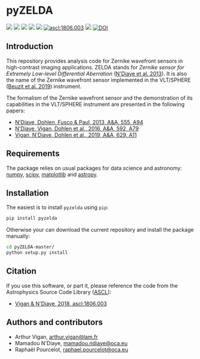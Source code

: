 pyZELDA
=======

<img src="https://img.shields.io/badge/Python->3.5-yellow.svg?style=flat"> [<img src="https://img.shields.io/pypi/v/pyzelda.svg?color=<brightgreen>">](https://pypi.org/project/pyzelda/) [<img src="https://img.shields.io/github/v/release/avigan/pyZELDA?color=red">](https://github.com/avigan/SPHERE/releases/tag/v1.2) [<img src="https://img.shields.io/github/release-date/avigan/pyZELDA">](https://github.com/avigan/pyZELDA/releases/tag/v1.2) [<img src="https://img.shields.io/github/license/avigan/pyZELDA?color=blue">](https://github.com/avigan/pyZELDA/blob/master/LICENSE) [<img src="https://img.shields.io/badge/ascl-1806.003-blue.svg?colorB=262255" alt="ascl:1806.003" />](https://ascl.net/1806.003) [<img src="https://img.shields.io/badge/ADS%20reference-Vigan%20(2018)-blueviolet">](https://ui.adsabs.harvard.edu/abs/2018ascl.soft06003V/abstract) [![DOI](https://zenodo.org/badge/DOI/10.5281/zenodo.6564082.svg)](https://doi.org/10.5281/zenodo.6564082)


Introduction
------------

This repository provides analysis code for Zernike wavefront sensors in high-contrast imaging applications. ZELDA stands for *Zernike sensor for Extremely Low-level Differential Aberration* ([N'Diaye et al. 2013](https://ui.adsabs.harvard.edu/#abs/2013A&A...555A..94N/abstract)). It is also the name of the Zernike wavefront sensor implemented in the VLT/SPHERE ([Beuzit et al. 2019](https://ui.adsabs.harvard.edu/abs/2019arXiv190204080B/abstract)) instrument.

The formalism of the Zernike wavefront sensor and the demonstration of its capabilities in the VLT/SPHERE instrument are presented in the following papers:

- [N'Diaye, Dohlen, Fusco & Paul, 2013, A&A, 555, A94](https://ui.adsabs.harvard.edu/#abs/2013A&A...555A..94N/abstract)
- [N'Diaye, Vigan, Dohlen et al., 2016, A&A, 592, A79](https://ui.adsabs.harvard.edu/#abs/2016A&A...592A..79N/abstract)
- [Vigan, N'Diaye, Dohlen et al., 2019, A&A, 629, A11](https://ui.adsabs.harvard.edu/abs/2019A%26A...629A..11V/abstract)

Requirements
------------

The package relies on usual packages for data science and astronomy: [numpy](https://numpy.org/), [scipy](https://www.scipy.org/), [matplotlib](https://matplotlib.org/) and [astropy](https://www.astropy.org/).

Installation
------------

The easiest is to install `pyzelda` using `pip`:

```sh
pip install pyzelda
```

Otherwise your can download the current repository and install the package manually:

```sh
cd pyZELDA-master/
python setup.py install
```

Citation
--------

If you use this software, or part it, please reference the code from the Astrophysics Source Code Library ([ASCL](http://ascl.net/)):

- [Vigan & N'Diaye, 2018, ascl:1806.003](https://ui.adsabs.harvard.edu/abs/2018ascl.soft06003V/abstract)

Authors and contributors
------------------------

- Arthur Vigan, [arthur.vigan@lam.fr](mailto:arthur.vigan@lam.fr)
- Mamadou N'Diaye, [mamadou.ndiaye@oca.eu](mailto:mamadou.ndiaye@oca.eu)
- Raphaël Pourcelot, [raphael.pourcelot@oca.eu](mailto:raphael.pourcelot@oca.eu)
